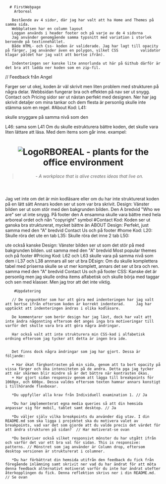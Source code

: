       # FirstWebpage
        Arboreal

       Bestående av 4 sidor, där jag har valt att ha Home and Themes på samma sida.
       Webbplatsen har en column layout
       Loggan används i header footer och på varje av de 4 sidorna
       Jag använder genomgående samma typsnitt med variation i storlek beroende på textinnehållet.
       Både HTML- och Css- koden är validerade. Jag har lagt till opacity på färger, jag använder även en polygon, vilket CSS          validator klagar på(det har jag valt att bortse ifrån). 

       Indenteringen ser kanske lite annorlunda ut här på Github därför är det bra att ladda ner koden som en zip-fil.










   // Feedback från Angel

Farger ser ut okej, koden är väl skrivit men liten problem med strukturen på några delar.
Webbsidan fungerar bra och effekten på nav ser ut snygg. Contact och Pricing sidor ser ut
nästan perfekt med designen. 
Ner har jag skrivit detaljer om mina tankar och dem flesta är personlig skulle inte stämma
som en regel. 
#About
Kod:
L41: </p> skulle snyggare på samma nivå som den <p>
L46: </article> sama som L41
Om du skulle estrukturera bättre koden, det skulle vara liten lättare att läsa. Med dem 
items som går inne. exampel:
<header>
    <h1><img class="logo" src="blak.png" alt="Logo">RBOREAL - plants for the office environment </h1>
    <div class="slogan">
        <blockquote>
            <em>- A workplace that is alive creates ideas that live on.</em>
        </blockquote>
    </div>
</header>
Jag vet inte om det är min kodläsare eller om du har inte strukturerat koden på en lätt sätt
Annars koden ser ut som var bra skrivit. 
Design:
Vänster bilden ser ut som stör med den bakgrunden bilden. Den A bredvid "Who we are" ser ut
inte snygg.
På footer den A ensamma skulle vara bättre med hela arboreal ordet och nån "copyright" symbol
#Contact
Kod:
Koden ser ut ganska bra strukturerat, mycket bättre än ABOUT
Design:
Perfekt, just samma med den "A" bredvid Contact Us och på footer
#home
Kod:
L20: Skulle röra det ute en tab
L35: Skulle röra det inne 2 tab
L50: </p> ute också kanske
Design:
Vänster bilden ser ut som det stör på med bakgrunden bilden.
ust samma med den "A" bredvid Most popular themes och på footer
#Pricing
Kod:
L62 och L63 </div> skulle vara på samma nivå som dem i  L37 och L38 annnars all ser ut bra
DEsign:
Om du skulle komplettera tabel med priserna skulle se ut mer komplett, annars det ser ut
bra och ren.
samma med den "A" bredvid Contact Us och på footer
CSS:
Kanske det är personlig men jag skulle ordna items alfabetisk och skulle börja med taggar 
och sen med klasser. Men jag tror att det inte viktig.












        #Uppdatering

       // De synpunkter som har att göra med indenteringen har jag valt att bortse ifrån eftersom koden är korrekt indenterad.     Jag har upptäckt att indenteringen ändras i olika kodläsare.

       De kommentarer som berör design har jag läst, dock har valt att inte ändra någonnting eftersom det anges inga bra motiveringar till varför det skulle vara bra att göra några ändringar.

       Har också valt att inte strukturera min CSS-kod i alfabetisk ordning eftersom jag tycker att detta är ingen bra ide.


       Det finns dock några ändringar som jag har gjort. Dessa är följande:

       + Har ökat färgkontrasten på min sida, genom att ta bort opacity på vissa färger och öka intensiteten på de andra. Detta pga jag tycker att när skärmen blir mindre så är det bättre när kontrasten ökas.
       + Har gjort sidan responsiv genom att lägga till breakpoints för 1060px, och 600px. Dessa valdes eftersom texten hamnar annars konstigt i tillhörande flexboxar.

       *Du uppfyller alla krav från Individuell examination 1. // Ja

       *Du har implementerat egna media queries så att din hemsida anpassar sig för mobil, tablet samt desktop. // Ja

       *Du väljer själv vilka breakpoints du använder dig utav. I din README.md som ska ligga i projektet ska du motivera valet av breakpoints, vad var det som gjorde att du valde precis det värdet för att ändra strukturen på sidan?  // Har motiverat-se ovan

       *Du beskriver också vilket responsivt mönster du har utgått ifrån och varför det var ett bra val för sidan. This is responsive: patterns. // Mönstret som jag använder är Column drop, eftersom desktop versionen är strukturerat i columner.

       *Du har förbättrat din hemsida utifrån den feedback du fick från föregående inlämning samt skrivit ner vad du har ändrat för att möta denna feedback alternativt motiverat varför du inte har ändrat utefter återkopplingen du fick. Denna reflektion skrivs ner i din README.md. // Se ovan






